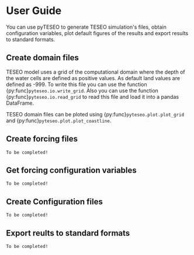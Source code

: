 # User Guide
You can use pyTESEO to generate TESEO simulation's files, obtain configuration variables, plot default figures of the results and export results to standard formats.

## Create domain files
TESEO model uses a grid of the computational domain where the depth of the water cells are defined as positive values. As default land values are defined as -999. To write this file you can use the function {py:func}`pyteseo.io.write_grid`. Also you can use the function {py:func}`pyteseo.io.read_grid` to read this file and load it into a pandas DataFrame.

TESEO domain files can be ploted using {py:func}`pyteseo.plot.plot_grid` and {py:func}`pyteseo.plot.plot_coastline`.

## Create forcing files
```{warning}
To be completed!
```
## Get forcing configuration variables
```{warning}
To be completed!
```
## Create Configuration files
```{warning}
To be completed!
```
## Export reults to standard formats
```{warning}
To be completed!
```
